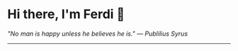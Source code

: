 <h1>Hi there, I'm Ferdi 👋</h1>

<p><em>
  "No man is happy unless he believes he is." — Publilius Syrus
</em></p>

---
